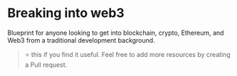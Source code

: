 # Breaking into web3
Blueprint for anyone looking to get into blockchain, crypto, Ethereum, and Web3 from a traditional development background.
> :star: this if you find it useful. Feel free to add more resources by creating a Pull request.


